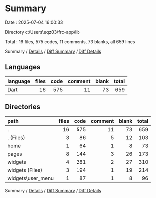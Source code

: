 # Summary

Date : 2025-07-04 16:00:33

Directory c:\\Users\\eqz03\\frc-app\\lib

Total : 16 files,  575 codes, 11 comments, 73 blanks, all 659 lines

Summary / [Details](details.md) / [Diff Summary](diff.md) / [Diff Details](diff-details.md)

## Languages
| language | files | code | comment | blank | total |
| :--- | ---: | ---: | ---: | ---: | ---: |
| Dart | 16 | 575 | 11 | 73 | 659 |

## Directories
| path | files | code | comment | blank | total |
| :--- | ---: | ---: | ---: | ---: | ---: |
| . | 16 | 575 | 11 | 73 | 659 |
| . (Files) | 3 | 86 | 5 | 12 | 103 |
| home | 1 | 64 | 1 | 8 | 73 |
| pages | 8 | 144 | 3 | 26 | 173 |
| widgets | 4 | 281 | 2 | 27 | 310 |
| widgets (Files) | 3 | 194 | 1 | 19 | 214 |
| widgets\\user_menu | 1 | 87 | 1 | 8 | 96 |

Summary / [Details](details.md) / [Diff Summary](diff.md) / [Diff Details](diff-details.md)